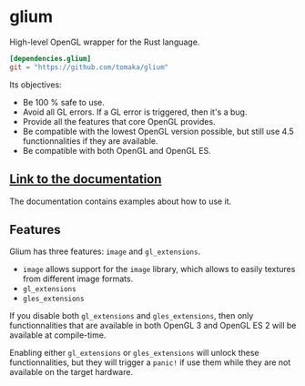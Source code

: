 # glium

High-level OpenGL wrapper for the Rust language.

```toml
[dependencies.glium]
git = "https://github.com/tomaka/glium"
```

Its objectives:
 - Be 100 % safe to use.
 - Avoid all GL errors. If a GL error is triggered, then it's a bug.
 - Provide all the features that core OpenGL provides.
 - Be compatible with the lowest OpenGL version possible, but still use 4.5 functionnalities if they are available.
 - Be compatible with both OpenGL and OpenGL ES.

## [Link to the documentation](http://tomaka.github.io/glium-docs/glium/)

The documentation contains examples about how to use it.

## Features

Glium has three features: `image` and `gl_extensions`.

 - `image` allows support for the `image` library, which allows to easily textures from different image formats.
 - `gl_extensions`
 - `gles_extensions`

If you disable both `gl_extensions` and `gles_extensions`, then only
functionnalities that are available in both OpenGL 3 and OpenGL ES 2 will be
available at compile-time.

Enabling either `gl_extensions` or `gles_extensions` will unlock these
functionnalities, but they will trigger a `panic!` if use them while they are
not available on the target hardware.
